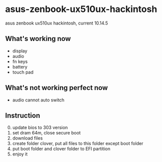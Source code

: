 # asus-zenbook-ux510ux-hackintosh
asus zenbook ux510ux hackintosh, current 10.14.5

## What's working now
- display
- audio
- fn keys
- battery
- touch pad

## What's not working perfect now
- audio cannot auto switch

## Instruction
0. update bios to 303 version
1. set dram 64m, close secure boot
2. download files 
3. create folder clover, put all files to this folder except boot folder
4. put boot folder and clover folder to EFI partition
5. enjoy it 
